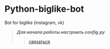 # Python-biglike-bot
Bot for biglike (instagram, vk)
>***Для начала работы настроить config.py***
>>[связаться](<https://t.me/Aleksandr16>)
